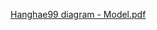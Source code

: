 
         
         
         
[Hanghae99 diagram - Model.pdf](https://github.com/hanghae99-final-project/back_end/files/9662703/Hanghae99.diagram.-.Model.pdf)
